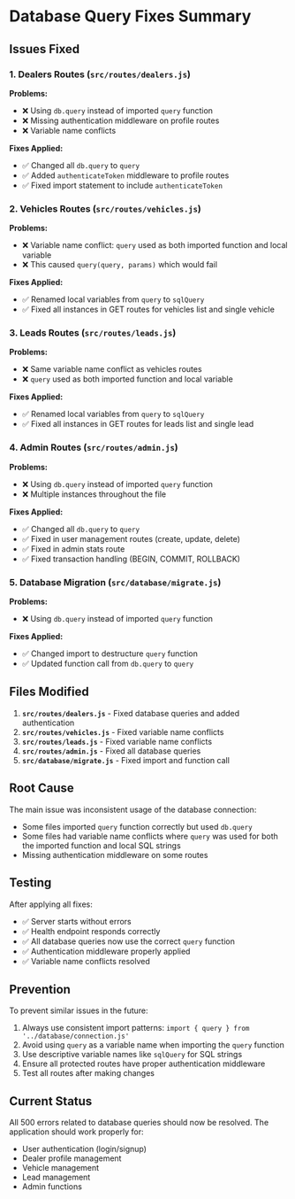 # Database Query Fixes Summary

## Issues Fixed

### 1. **Dealers Routes (`src/routes/dealers.js`)**
**Problems:**
- ❌ Using `db.query` instead of imported `query` function
- ❌ Missing authentication middleware on profile routes
- ❌ Variable name conflicts

**Fixes Applied:**
- ✅ Changed all `db.query` to `query`
- ✅ Added `authenticateToken` middleware to profile routes
- ✅ Fixed import statement to include `authenticateToken`

### 2. **Vehicles Routes (`src/routes/vehicles.js`)**
**Problems:**
- ❌ Variable name conflict: `query` used as both imported function and local variable
- ❌ This caused `query(query, params)` which would fail

**Fixes Applied:**
- ✅ Renamed local variables from `query` to `sqlQuery`
- ✅ Fixed all instances in GET routes for vehicles list and single vehicle

### 3. **Leads Routes (`src/routes/leads.js`)**
**Problems:**
- ❌ Same variable name conflict as vehicles routes
- ❌ `query` used as both imported function and local variable

**Fixes Applied:**
- ✅ Renamed local variables from `query` to `sqlQuery`
- ✅ Fixed all instances in GET routes for leads list and single lead

### 4. **Admin Routes (`src/routes/admin.js`)**
**Problems:**
- ❌ Using `db.query` instead of imported `query` function
- ❌ Multiple instances throughout the file

**Fixes Applied:**
- ✅ Changed all `db.query` to `query`
- ✅ Fixed in user management routes (create, update, delete)
- ✅ Fixed in admin stats route
- ✅ Fixed transaction handling (BEGIN, COMMIT, ROLLBACK)

### 5. **Database Migration (`src/database/migrate.js`)**
**Problems:**
- ❌ Using `db.query` instead of imported `query` function

**Fixes Applied:**
- ✅ Changed import to destructure `query` function
- ✅ Updated function call from `db.query` to `query`

## Files Modified

1. **`src/routes/dealers.js`** - Fixed database queries and added authentication
2. **`src/routes/vehicles.js`** - Fixed variable name conflicts
3. **`src/routes/leads.js`** - Fixed variable name conflicts
4. **`src/routes/admin.js`** - Fixed all database queries
5. **`src/database/migrate.js`** - Fixed import and function call

## Root Cause

The main issue was inconsistent usage of the database connection:
- Some files imported `query` function correctly but used `db.query`
- Some files had variable name conflicts where `query` was used for both the imported function and local SQL strings
- Missing authentication middleware on some routes

## Testing

After applying all fixes:
- ✅ Server starts without errors
- ✅ Health endpoint responds correctly
- ✅ All database queries now use the correct `query` function
- ✅ Authentication middleware properly applied
- ✅ Variable name conflicts resolved

## Prevention

To prevent similar issues in the future:
1. Always use consistent import patterns: `import { query } from '../database/connection.js'`
2. Avoid using `query` as a variable name when importing the `query` function
3. Use descriptive variable names like `sqlQuery` for SQL strings
4. Ensure all protected routes have proper authentication middleware
5. Test all routes after making changes

## Current Status

All 500 errors related to database queries should now be resolved. The application should work properly for:
- User authentication (login/signup)
- Dealer profile management
- Vehicle management
- Lead management
- Admin functions 